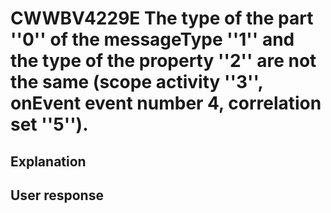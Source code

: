 # CWWBV4229E The type of the part ''0'' of the messageType ''1'' and the type of the property ''2'' are not the same (scope activity ''3'', onEvent event number 4, correlation set ''5'').

## Explanation

## User response